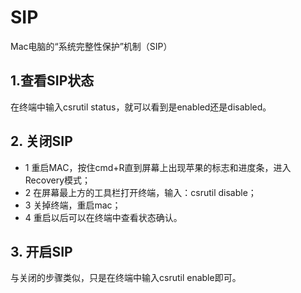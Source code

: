 # SIP 

Mac电脑的“系统完整性保护”机制（SIP）

## 1.查看SIP状态

在终端中输入csrutil status，就可以看到是enabled还是disabled。

## 2. 关闭SIP

- 1  重启MAC，按住cmd+R直到屏幕上出现苹果的标志和进度条，进入Recovery模式；
- 2  在屏幕最上方的工具栏打开终端，输入：csrutil disable；
- 3  关掉终端，重启mac；
- 4  重启以后可以在终端中查看状态确认。

## 3. 开启SIP

与关闭的步骤类似，只是在终端中输入csrutil enable即可。

